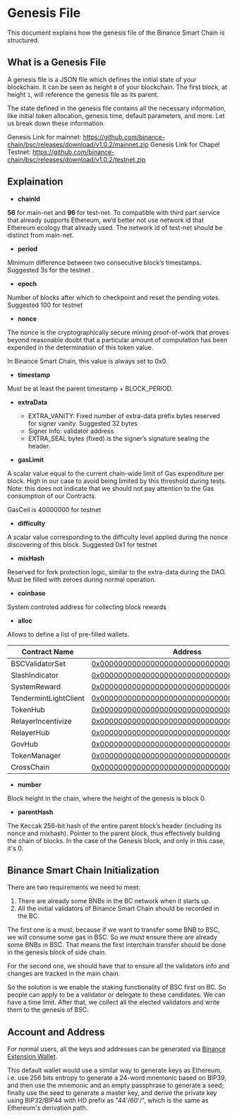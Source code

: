 # Genesis File


This document explains how the genesis file of the Binance Smart Chain is structured.


## What is a Genesis File

A genesis file is a JSON file which defines the initial state of your blockchain. It can be seen as height `0` of your blockchain. The first block, at height `1`, will reference the genesis file as its parent.

The state defined in the genesis file contains all the necessary information, like initial token allocation, genesis time, default parameters, and more. Let us break down these information.

Genesis Link for mainnet:  <https://github.com/binance-chain/bsc/releases/download/v1.0.2/mainnet.zip>
Genesis Link for Chapel Testnet: <https://github.com/binance-chain/bsc/releases/download/v1.0.2/testnet.zip>

## Explaination

* **chainId**

**56** for main-net and **96** for test-net.  To compatible with third part service that already supports Ethereum, we’d better not use network id that Ethereum ecology that already used.  The network id of test-net should be distinct from main-net.


* **period**

Minimum difference between two consecutive block’s timestamps. Suggested 3s for the testnet .

* **epoch**

Number of blocks after which to checkpoint and reset the pending votes. Suggested 100 for testnet

* **nonce**

The nonce is the cryptographically secure mining proof-of-work that proves beyond reasonable doubt that a particular amount of computation has been expended in the determination of this token value.

In Binance Smart Chain, this value is always set to 0x0.


* **timestamp**

Must be at least the parent timestamp + BLOCK_PERIOD.

* **extraData**

	* EXTRA_VANITY: Fixed number of extra-data prefix bytes reserved for signer vanity. Suggested 32 bytes
	* Signer Info: validator address
	* EXTRA_SEAL bytes (fixed) is the signer’s signature sealing the header.

* **gasLimit**

A scalar value equal to the current chain-wide limit of Gas expenditure per block. High in our case to avoid being limited by this threshold during tests. Note: this does not indicate that we should not pay attention to the Gas consumption of our Contracts.

GasCeil is 40000000 for testnet

* **difficulty**

A scalar value corresponding to the difficulty level applied during the nonce discovering of this block.
Suggested 0x1 for testnet

* **mixHash**

Reserved for fork protection logic, similar to the extra-data during the DAO.
Must be filled with zeroes during normal operation.

* **coinbase**

System controled address for collecting block rewards

* **alloc**

Allows to define a list of pre-filled wallets.

| Contract Name         | Address                                   | ABI file                                      |
| ----------------------|-------------------------------------------|--------------------------------------------------- |
| BSCValidatorSet       |[0x0000000000000000000000000000000000001000](https://bscscan.com/address/0x0000000000000000000000000000000000001000#code) |[bscvalidatorset](../../system-smart-contract/bscvalidatorset.abi)|
| SlashIndicator        |[0x0000000000000000000000000000000000001001](https://bscscan.com/address/0x0000000000000000000000000000000000001001#code) |[slashindicator](../../system-smart-contract/slashindicator.abi)|
| SystemReward          |[0x0000000000000000000000000000000000001002](https://bscscan.com/address/0x0000000000000000000000000000000000001002#code) |[systemreward](../../system-smart-contract/systemreward.abi)|
| TendermintLightClient |[0x0000000000000000000000000000000000001003](https://bscscan.com/address/0x0000000000000000000000000000000000001003#code) |[tendermintlightclient](../../system-smart-contract/tendermintlightclient.abi) |
| TokenHub              |[0x0000000000000000000000000000000000001004](https://bscscan.com/address/0x0000000000000000000000000000000000001004#code) |[tokenhub](../../system-smart-contract/tokenhub.abi)|
| RelayerIncentivize    |[0x0000000000000000000000000000000000001005](https://bscscan.com/address/0x0000000000000000000000000000000000001005#code) |[relayerincentivize](../../system-smart-contract/relayerincentivize.abi)|
| RelayerHub            |[0x0000000000000000000000000000000000001006](https://bscscan.com/address/0x0000000000000000000000000000000000001006#code) |[relayerhub](../../system-smart-contract/relayerhub.abi) |
| GovHub                |[0x0000000000000000000000000000000000001007](https://bscscan.com/address/0x0000000000000000000000000000000000001007#code) |[govhub](../../system-smart-contract/govhub.abi) |
| TokenManager          |[0x0000000000000000000000000000000000001008](https://bscscan.com/address/0x0000000000000000000000000000000000001008#code) |[tokenmanager](../../system-smart-contract/tokenmanager.abi) |
| CrossChain            |[0x0000000000000000000000000000000000002000](https://bscscan.com/address/0x0000000000000000000000000000000000002000#code) |[crosschain](../../system-smart-contract/crosschain.abi) |

* **number**

Block height in the chain, where the height of the genesis is block 0.

* **parentHash**

The Keccak 256-bit hash of the entire parent block’s header (including its nonce and mixhash). Pointer to the parent block, thus effectively building the chain of blocks. In the case of the Genesis block, and only in this case, it's 0.


## Binance Smart Chain Initialization

There are two requirements we need to meet:
1. There are already some BNBs in the BC network when it starts up.
2. All the initial validators of Binance Smart Chain should be recorded in the BC.

The first one is a must, because if we want to transfer some BNB to BSC, we will consume some gas in BSC. So we must ensure there are already some BNBs in BSC. That means the first interchain transfer should be done in the genesis block of side chain.

For the second one, we should have that to ensure all the validators info and changes are tracked in the main chain.

So the solution is we enable the staking functionality of BSC first on BC. So people can apply to be a validator or delegate to these candidates. We can have a time limit. After that, we collect all the elected validators and write them to the genesis of BSC.

## Account and Address
For normal users, all the keys and addresses can be generated via [Binance Extension Wallet](../../wallet/binance.md).

This default wallet would use a similar way to generate keys as Ethereum, i.e. use 256 bits entropy to generate a 24-word mnemonic based on BIP39, and then use the mnemonic and an empty passphrase to generate a seed; finally use the seed to generate a master key, and derive the private key using BIP32/BIP44 with HD prefix as "44'/60'/", which is the same as Ethereum's derivation path.
